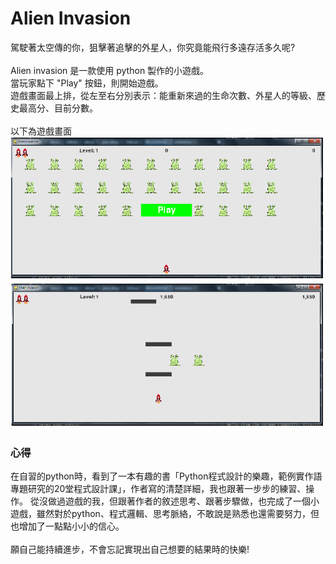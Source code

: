 # Alien Invasion
駕駛著太空傳的你，狙擊著追擊的外星人，你究竟能飛行多遠存活多久呢?<br>
<br>
Alien invasion 是一款使用 python 製作的小遊戲。<br>
當玩家點下 "Play" 按鈕，則開始遊戲。<br>
遊戲畫面最上排，從左至右分別表示：能重新來過的生命次數、外星人的等級、歷史最高分、目前分數。<br>
<br>
以下為遊戲畫面<br>
![start game](https://github.com/ghost831105/alien_invasion/blob/master/images/game.png) <br>
![in the game](https://github.com/ghost831105/alien_invasion/blob/master/images/game2.png)<br>

### 心得
在自習的python時，看到了一本有趣的書「Python程式設計的樂趣，範例實作語專題研究的20堂程式設計課」，作者寫的清楚詳細，我也跟著一步步的練習、操作。
從沒做過遊戲的我，但跟著作者的敘述思考、跟著步驟做，也完成了一個小遊戲，雖然對於python、程式邏輯、思考脈絡，不敢說是熟悉也還需要努力，但也增加了一點點小小的信心。<br>
<br>
願自己能持續進步，不會忘記實現出自己想要的結果時的快樂!
